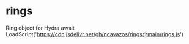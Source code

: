# rings
Ring object for Hydra
await LoadScript('https://cdn.jsdelivr.net/gh/ncavazos/rings@main/rings.js')
